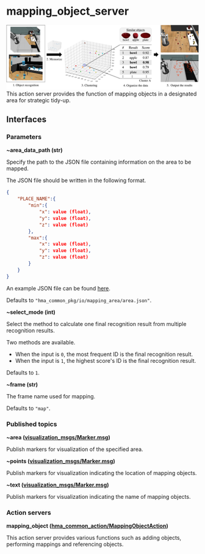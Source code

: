 # mapping_object_server
<img src="resources/mapping_object.jpg"/><br>
This action server provides the function of mapping objects in a designated area for strategic tidy-up.

## Interfaces
### Parameters
**~area_data_path (str)**

Specify the path to the JSON file containing information on the area to be mapped.

The JSON file should be written in the following format.
```json
{
    "PLACE_NAME":{
        "min":{
            "x": value (float),
            "y": value (float),
            "z": value (float)
        },
        "max":{
            "x": value (float),
            "y": value (float),
            "z": value (float)
        }
    }
}
```
An example JSON file can be found [here](../io/mapping_area/area.json).

Defaults to `"hma_common_pkg/io/mapping_area/area.json"`.

**~select_mode (int)**

Select the method to calculate one final recognition result from multiple recognition results.

Two methods are available. 
- When the input is `0`, the most frequent ID is the final recognition result. 
- When the input is `1`, the highest score's ID is the final recognition result.

Defaults to `1`.

**~frame (str)**

The frame name used for mapping.

Defaults to `"map"`.

### Published topics
**~area ([visualization_msgs/Marker.msg](http://docs.ros.org/en/api/visualization_msgs/html/msg/Marker.html))**

Publish markers for visualization of the specified area.

**~points ([visualization_msgs/Marker.msg](http://docs.ros.org/en/api/visualization_msgs/html/msg/Marker.html))**

Publish markers for visualization indicating the location of mapping objects.

**~text ([visualization_msgs/Marker.msg](http://docs.ros.org/en/api/visualization_msgs/html/msg/Marker.html))**

Publish markers for visualization indicating the name of mapping objects.

### Action servers
**mapping_object ([hma_common_action/MappingObjectAction](https://hibikino-musashi-home.github.io/hma_wrs_sim_ws/src/01_common/hma_common/hma_common_action/action/MappingObject.html))**

This action server provides various functions such as adding objects, performing mappings and referencing objects.
